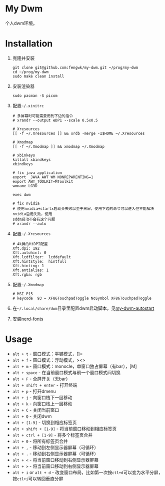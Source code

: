 # My Dwm

个人dwm环境。

# Installation

1. 克隆并安装

    ```shell
    git clone git@github.com:fengwk/my-dwm.git ~/prog/my-dwm
    cd ~/prog/my-dwm
    sudo make clean install
    ```

1. 安装渲染器

    ```shell
    sudo pacman -S picom
    ```

1. 配置`~/.xinitrc`

   ```shell
   # 多屏幕时可能需要用到下边的指令
   # xrandr --output eDP1 --scale 0.5x0.5

   # Xresources
   [[ -f ~/.Xresources ]] && xrdb -merge -I$HOME ~/.Xresources

   # Xmodmap
   [[ -f ~/.Xmodmap ]] && xmodmap ~/.Xmodmap

   # xbinkeys
   killall xbindkeys
   xbindkeys

   # fix java application
   export _JAVA_AWT_WM_NONREPARENTING=1
   export AWT_TOOLKIT=MToolkit
   wmname LG3D

   exec dwm

   # fix nvidia
   # 使用nvidia+startx启动会失败以至于黑屏，使用下边的命令可以进入但不能解决nvidia启用失败，使用
   sddm启动不会有这个问题
   # xrandr --auto
   ```

1. 配置`~/.Xresources`

   ```shell
   # 4k屏的HiDPI配置
   Xft.dpi: 192
   Xft.autohint: 0
   Xft.lcdfilter:  lcddefault
   Xft.hintstyle:  hintfull
   Xft.hinting: 1
   Xft.antialias: 1
   Xft.rgba: rgb
   ```

1. 配置`~/.Xmodmap`

   ```shell
   # MSI P15
   # keycode  93 = XF86TouchpadToggle NoSymbol XF86TouchpadToggle
   ```

1. 在`~/.local/share/dwm`目录里配置dwm启动脚本，见[my-dwm-autostart](https://github.com/fengwk/my-dwm-autostart)

1. 安装[nerd-fonts](https://github.com/ryanoasis/nerd-fonts)

# Usage

- `alt + t` - 窗口模式：平铺模式，[]=
- `alt + f` - 窗口模式：浮动模式，><>
- `alt + m` - 窗口模式：monocle，单窗口独占屏幕（有bar），[M]
- `alt + space` - 在当前窗口模式与前一个窗口模式间切换
- `alt + F` - 全屏开关（无bar）
- `alt + shift + enter` - 打开终端
- `alt + p` - 打开dmenu
- `alt + j` - 向窗口栈下一层移动
- `alt + k` - 向窗口栈上一层移动
- `alt + C` - 关闭当前窗口
- `alt + Q` - 关闭dwm
- `alt + [1-9]` - 切换到相应标签页
- `alt + shift + [1-9]` - 将当前窗口移动到相应标签页
- `alt + ctrl + [1-9]` - 将多个标签页合并
- `alt + 0` - 将所有标签页合并
- `alt + ,` - 移动到左侧显示器屏幕（可循环）
- `alt + .` - 移动到右侧显示器屏幕（可循环）
- `alt + <` - 将当前窗口移动到右侧显示器屏幕
- `alt + >` - 将当前窗口移动到右侧显示器屏幕
- `alt + i` or `alt + d` - 改变窗口布局，比如第一次按`ctl+d`可以变为水平分屏，按`ctl+i`可以转回垂直分屏
